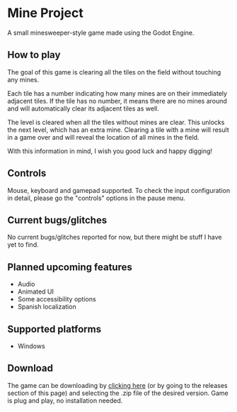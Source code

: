 # Mine Project

A small minesweeper-style game made using the Godot Engine.

## How to play

The goal of this game is clearing all the tiles on the field without touching any mines.

Each tile has a number indicating how many mines are on their immediately adjacent tiles. If the tile has no number, it means there are no mines around and will automatically clear its adjacent tiles as well.

The level is cleared when all the tiles without mines are clear. This unlocks the next level, which has an extra mine.
Clearing a tile with a mine will result in a game over and will reveal the location of all mines in the field.

With this information in mind, I wish you good luck and happy digging!

## Controls

Mouse, keyboard and gamepad supported. To check the input configuration in detail, please go the "controls" options in the pause menu.

## Current bugs/glitches

No current bugs/glitches reported for now, but there might be stuff I have yet to find.

## Planned upcoming features

- Audio
- Animated UI
- Some accessibility options
- Spanish localization

## Supported platforms

- Windows

## Download

The game can be downloading by [clicking here](https://github.com/ClovCG/mine-project/releases/tag/1.0.0) (or by going to the releases section of this page) and selecting the .zip file of the desired version. Game is plug and play, no installation needed.
